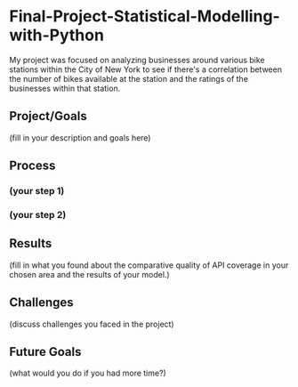 # Final-Project-Statistical-Modelling-with-Python
My project was focused on analyzing businesses around various bike stations within the City of New York to see if there's a correlation between the number of bikes available at the station and the ratings of the businesses within that station.
## Project/Goals
(fill in your description and goals here)

## Process
### (your step 1)
### (your step 2)

## Results
(fill in what you found about the comparative quality of API coverage in your chosen area and the results of your model.)

## Challenges 
(discuss challenges you faced in the project)

## Future Goals
(what would you do if you had more time?)

